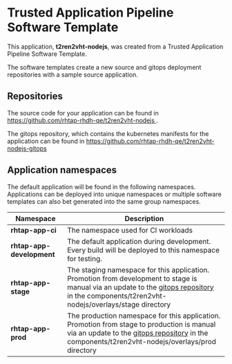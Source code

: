 # Trusted Application Pipeline Software Template

This application, **t2ren2vht-nodejs**, was created from a Trusted Application Pipeline Software Template.

The software templates create a new source and gitops deployment repositories with a sample source application. 

## Repositories

The source code for your application can be found in [https://github.com/rhtap-rhdh-qe/t2ren2vht-nodejs ](https://github.com/rhtap-rhdh-qe/t2ren2vht-nodejs ).
 
The gitops repository, which contains the kubernetes manifests for the application can be found in 
[https://github.com/rhtap-rhdh-qe/t2ren2vht-nodejs-gitops ](https://github.com/rhtap-rhdh-qe/t2ren2vht-nodejs-gitops ) 

## Application namespaces 

The default application will be found in the following namespaces. Applications can be deployed into unique namespaces or multiple software templates can also bet generated into the same group namespaces.  

|  Namespace   |  Description   |  
| -------- | -------- |
| **rhtap-app-ci** | The namespace used for CI workloads |
| **rhtap-app-development** | The default application during development. Every build will be deployed to this namespace for testing. |
| **rhtap-app-stage** | The staging namespace for this application. Promotion from development to stage is manual via an update to the [gitops repository](https://github.com/rhtap-rhdh-qe/t2ren2vht-nodejs-gitops ) in the components/t2ren2vht-nodejs/overlays/stage directory |
| **rhtap-app-prod** | The production namespace for this application. Promotion from stage to production is manual via an update to the [gitops repository](https://github.com/rhtap-rhdh-qe/t2ren2vht-nodejs-gitops ) in the components/t2ren2vht-nodejs/overlays/prod directory |
